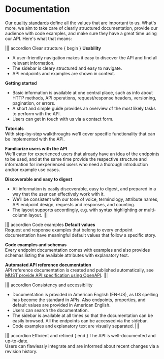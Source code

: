 # Documentation

Our [quality standards](./guidelines/010_core-principles/0050_quality-standards.md) define all the values that are important to us.
What's more, we aim to take care of clearly structured documentation, provide our audience with code examples, and make sure they have a great time using our API.
Here's what that means:

||| accordion Clear structure { begin }
**Usability**

- A user-friendly navigation makes it easy to discover the API and find all relevant information.
- The sidebar is cleary structured and easy to navigate.
- API endpoints and examples are shown in context.

**Getting started**

- Basic information is available at one central place, such as info about HTTP methods, API operations, request/response headers, versioning, pagination, or errors.
- A short and simple guide provides an overview of the most likely tasks to perform with the API.
- Users can get in touch with us via a contact form.

**Tutorials**  
With step-by-step walkthroughs we'll cover specific functionality that can be implemented with the API.

**Familiarize users with the API**  
We'll cater for experienced users that already have an idea of the endpoints to be used, and at the same time provide the respective structure and information for inexperienced users who need a thorough introduction and/or example use cases.

**Discoverable and easy to digest**

- All information is easily discoverable, easy to digest, and prepared in a way that the user can effectively work with it.
- We'll be consistent with our tone of voice, terminology, attribute names, API endpoint design, requests and responses, and counting.
- The layout supports accordingly, e.g. with syntax highlighting or multi-column layout.
  |||

||| accordion Code examples
**Default values**  
Request and response examples that belong to every endpoint documentation have meaningful default values that follow a specific story.

**Code examples and schemas**  
Every endpoint documentation comes with examples and also provides schemas listing the available attributes with explanatory text.

**Automated API reference documentation**  
API reference documentation is created and published automatically, see [MUST provide API specification using OpenAPI](./guidelines/020_guidelines/010_general-guidelines/1040_must-provide-api-specification-using-openapi.md).
|||

||| accordion Consistency and accessibility

- Documentation is provided in American English (EN-US), as US spelling has become the standard in APIs. Also endpoints, properties, and default values are provided in American English.
- Users can search the documentation.
- The sidebar is available at all times so that the documentation can be easily browsed. All the endpoints can be accessed via the sidebar.
- Code examples and explanatory text are visually separated.
  |||

||| accordion Efficient and refined { end }
The API is well-documented and up-to-date.  
Users can flawlessly integrate and are informed about recent changes via a revision history.
